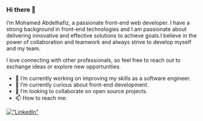 ### Hi there 👋

I’m Mohamed Abdelhafiz, a passionate front-end web developer. I have a strong background in front-end technologies and I am passionate about delivering innovative and effective solutions to achieve goals.I believe in the power of collaboration and teamwork and always strive to develop myself and my team.

I love connecting with other professionals, so feel free to reach out to exchange ideas or explore new opportunities.


- 🔭 I’m currently working on improving my skills as a software engineer.
- 🌱 I’m currently curious about front-end development.
- 👯 I’m looking to collaborate on open source projects.
- 📫 How to reach me:

[!["LinkedIn"](https://img.shields.io/badge/LinkedIn-blue?style=flat&logo=linkedin&labelColor=blue)](https://www.linkedin.com/in/mohamed-abdelhafiz-dev)
